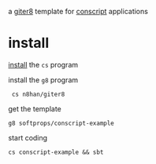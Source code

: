 a [giter8][g8] template for [conscript][cs] applications

# install

[install][csrm] the `cs` program

install the `g8` program

     cs n8han/giter8

get the template

    g8 softprops/conscript-example

start coding

    cs conscript-example && sbt

[g8]: https://github.com/n8han/giter8
[cs]: https://github.com/n8han/conscript
[csrm]: https://github.com/n8han/conscript#readme
